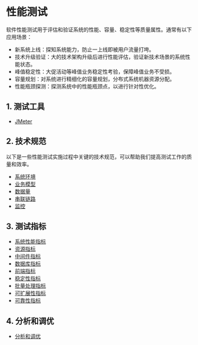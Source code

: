 # 性能测试<!-- omit in toc -->

软件性能测试用于评估和验证系统的性能、容量、稳定性等质量属性。通常有以下应用场景：

- 新系统上线：探知系统能力，防止一上线即被用户流量打垮。
- 技术升级验证：大的技术架构升级后进行性能评估，验证新技术场景的系统性能状态。
- 峰值稳定性：大促活动等峰值业务稳定性考验，保障峰值业务不受损。
- 容量规划：对系统进行精细化的容量规划，分布式系统机器资源分配。
- 性能瓶颈探测：探测系统中的性能瓶颈点，以进行针对性优化。

## 1. 测试工具

- [JMeter](./1.测试工具/1.1.JMeter.md)

## 2. 技术规范

以下是一些性能测试实施过程中关键的技术规范，可以帮助我们提高测试工作的质量和效率。

- [系统环境](./2.技术规范/2.1.系统环境.md)
- [业务模型](./2.技术规范/2.2.业务模型.md)
- [数据量](./2.技术规范/2.3.数据量.md)
- [串联链路](./2.技术规范/2.4.串联链路.md)
- [监控](./2.技术规范/2.5.监控.md)

## 3. 测试指标

- [系统性能指标](./3.测试指标/3.1.系统性能指标.md)
- [资源指标](./3.测试指标/3.2.资源指标.md)
- [中间件指标](./3.测试指标/3.3.中间件指标.md)
- [数据库指标](./3.测试指标/3.4.数据库指标.md)
- [前端指标](./3.测试指标/3.5.前端指标.md)
- [稳定性指标](./3.测试指标/3.6.稳定性指标.md)
- [批量处理指标](./3.测试指标/3.7.批量处理指标.md)
- [可扩展性指标](./3.测试指标/3.8.可扩展性指标.md)
- [可靠性指标](./3.测试指标/3.9.可靠性指标.md)

## 4. 分析和调优

- [分析和调优](./4.分析和调优/4.1.分析和调优.md)
